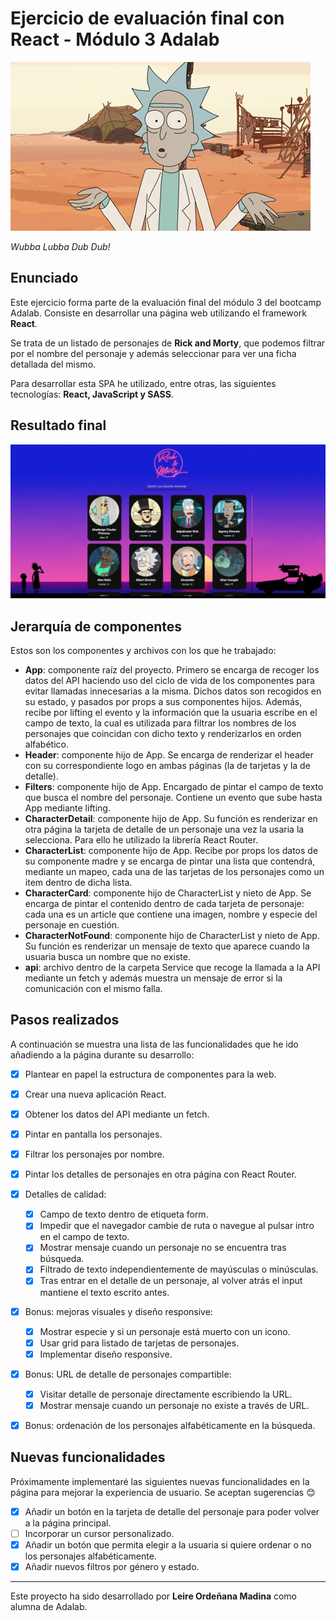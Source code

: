 # Ejercicio de evaluación final con React - Módulo 3 Adalab

![Gif of a shining pokeball](./src/images/rick-gif.gif)

*Wubba Lubba Dub Dub!*

##  Enunciado

Este ejercicio forma parte de la evaluación final del módulo 3 del bootcamp Adalab. Consiste en desarrollar una página web utilizando el framework **React**. 

Se trata de un listado de personajes de **Rick and Morty**, que podemos filtrar por el nombre del personaje y además seleccionar para ver una ficha detallada del mismo.

Para desarrollar esta SPA he utilizado, entre otras, las siguientes tecnologías: **React, JavaScript **y** SASS**.

## Resultado final

![Image of the web final result showing ten pokemons](./src/images/result.png)

## Jerarquía de componentes

Estos son los componentes y archivos con los que he trabajado:

- **App**: componente raíz del proyecto. Primero se encarga de recoger los datos del API haciendo uso del ciclo de vida de los componentes para evitar llamadas innecesarias a la misma. Dichos datos son recogidos en su estado, y pasados por props a sus componentes hijos. Además, recibe por lifting el evento y la información que la usuaria escribe en el campo de texto, la cual es utilizada para filtrar los nombres de los personajes que coincidan con dicho texto y renderizarlos en orden alfabético.
- **Header**: componente hijo de App. Se encarga de renderizar el header con su correspondiente logo en ambas páginas (la de tarjetas y la de detalle).
- **Filters**: componente hijo de App. Encargado de pintar el campo de texto que busca el nombre del personaje. Contiene  un evento que sube hasta App mediante lifting.
- **CharacterDetail**: componente hijo de App. Su función es renderizar en otra página la tarjeta de detalle de un personaje una vez la usaria la selecciona. Para ello he utilizado la librería React Router.
- **CharacterList**: componente hijo de App. Recibe por props los datos de su componente madre y se encarga de pintar una lista que contendrá, mediante un mapeo, cada una de las tarjetas de los personajes como un item dentro de dicha lista.
- **CharacterCard**: componente hijo de CharacterList y nieto de App. Se encarga de pintar el contenido dentro de cada tarjeta de personaje: cada una es un article que contiene una imagen, nombre y especie del personaje en cuestión.
- **CharacterNotFound**: componente hijo de CharacterList y nieto de App. Su función es renderizar un mensaje de texto que aparece cuando la usuaria busca un nombre que no existe.
- **api**: archivo dentro de la carpeta Service que recoge la llamada a la API mediante un fetch y además muestra un mensaje de error si la comunicación con el mismo falla. 


## Pasos realizados

A continuación se muestra una lista de las funcionalidades que he ido añadiendo a la página durante su desarrollo:

- [x] Plantear en papel la estructura de componentes para la web.
- [x] Crear una nueva aplicación React.
- [x] Obtener los datos del API mediante un fetch.
- [x] Pintar en pantalla los personajes.
- [x] Filtrar los personajes por nombre.
- [x] Pintar los detalles de personajes en otra página con React Router.
- [x] Detalles de calidad: 
  - [x] Campo de texto dentro de etiqueta form.
  - [x] Impedir que el navegador cambie de ruta o navegue al pulsar intro en el campo de texto.
  - [x] Mostrar mensaje cuando un personaje no se encuentra tras búsqueda.
  - [x] Filtrado de texto independientemente de mayúsculas o minúsculas.
  - [x] Tras entrar en el detalle de un personaje, al volver atrás el input mantiene el texto escrito antes.
- [x] Bonus: mejoras visuales y diseño responsive:
  - [x] Mostrar especie y si un personaje está muerto con un icono.
  - [x] Usar grid para listado de tarjetas de personajes.
  - [x] Implementar diseño responsive.
- [x] Bonus: URL de detalle de personajes compartible:
  - [x] Visitar detalle de personaje directamente escribiendo la URL.
  - [x] Mostrar mensaje cuando un personaje no existe a través de URL.
- [x] Bonus: ordenación de los personajes alfabéticamente en la búsqueda.


## Nuevas funcionalidades

Próximamente implementaré las siguientes nuevas funcionalidades en la página para mejorar la experiencia de usuario. Se aceptan sugerencias 😊

- [x] Añadir un botón en la tarjeta de detalle del personaje para poder volver a la página principal.
- [ ] Incorporar un cursor personalizado.
- [x] Añadir un botón que permita elegir a la usuaria si quiere ordenar o no los personajes alfabéticamente.
- [x] Añadir nuevos filtros por género y estado.

---

Este proyecto ha sido desarrollado por **Leire Ordeñana Madina** como alumna de Adalab.

